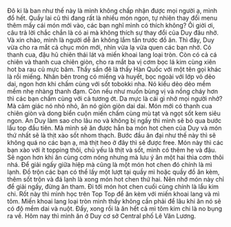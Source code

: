 Đô ki là ban như thế này là mình không chấp nhận được mọi người ạ, mình đổ hết.
Quầy lai cũ thì đang rất là nhiều món ngon, tự nhiên thay đổi menu thêm mấy cái món mới vào, các bạn nghĩ mình có thích không? Ôi giời ơi, câu trả lời chắc chắn là có ai mà không thích sự thay đổi của Duy đâu nhở. Và xin chào, mình là người dễ ăn không lắm tắn trước đồ ăn. Thì đây, Duy vừa cho ra mắt cả chục món mới, nhìn vừa lạ vừa quen các bạn nhở. Có thanh cua, đậu hũ chiên thái lát và miến khoai lang loại tròn. Còn có cả cá chiên và thanh cua chiên giòn, cho ra mắt ba vị cơm bọc lá kim cùng xiên hot ba rau củ mực băm. Thấy sần đê là thấy Hàn Quốc với một tên gọi khác là rồi miếng. Nhân bên trong có miếng và huyết, bọc ngoài với lớp vỏ dẻo dai, ngon hơn khi chấm cùng với sốt tobokki nha. Nó kiểu dẻo dẻo mềm mềm nhẹ nhàng thanh đạm. Còn nếu như muốn bùng vị và nồng cháy hơn thì các bạn chấm cùng với cả tương ớt. Da mực là cái gì nhở mọi người nhở? Mà cảm giác nó nhỏ nhỏ, ăn nó giòn giòn dai dai. Món mới có thanh cua chiên giòn và dong biển cuộn miến chấm cùng mù tạt và ngọt sốt kem siêu ngon. An Duy làm sao cho lâu no và không bị ngấy thì mình sẽ bỏ qua bước lẩu top đầu tiên. Mà mình sẽ ăn được hẳn ba món hot chen của Duy và món thứ nhất sẽ là thịt xào sốt nhom thạch. Bước đầu ăn đại như thế này thì sẽ không quá no các bạn ạ, mà thịt heo ở đây thì sẽ được free. Món này thì các bạn xào với ít topping thôi, chủ yếu là thịt và sốt, mình có thêm hẹ và đậu. Sẽ ngon hơn khi ăn cùng cơm nóng nhưng mà lưu ý ăn một hai thìa cơm thôi nhá. Để giải ngấy giữa hiệp mà cũng là một món hot chen đó chính là mì lạnh. Đồ trộn các bạn có thể lấy một lượt tại quầy mì hoặc quầy đồ ăn kèm, thêm sốt trộn và đá lạnh là xong món hot chen thứ hai. Nên nhớ món này chỉ để giải ngấy, đừng ăn tham. Đi tới món hot chen cuối cùng chính là lẩu kim chi. Rốt này thì mình học trên Top Top để ăn kèm với miến khoai lang và mì tôm.
Miến khoai lang loại tròn mình thấy không cần phải để lâu khi ăn nó sẽ có độ mềm dai và nuột. Đấy, xong rồi là ăn hết cả mì tôm kim chi là no bụng ra về. Hôm nay thì mình ăn ở Duy cơ sở Central phố Lê Văn Lương.